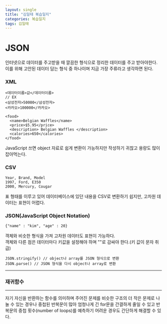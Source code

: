 ```yaml
---
layout: single
title: "김일태 복습일지"
categories: 복습일지
tags: 김일태
---
```


# JSON

인터넷으로 데이터를 주고받을 때 깔끔한 형식으로 정리한 데이터를 주고 받아야한다.<br/>
이를 위해 고안된 데이터 담는 형식 중 하나이며 지금 가장 주류라고 생각하면 된다.


### XML
```
<데이터이름>값</데이터이름>
// EX
<삼성전자>50000</삼성전자>
<카카오>100000</카카오>
```
```
<food>
  <name>Belgian Waffles</name>
  <price>$5.95</price>
  <description> Belgian Waffles </description>
  <calories>650</calories>
</food>
```
JavaScript 쓰면 object 자료로 쉽게 변환이 가능하지만 작성하기 귀찮고 용량도 많이 잡아먹는다.

### CSV
```
Year, Brand, Model
1997, Ford, E350
2000, Mercury, Cougar
```
표 형태를 이루고 있어 데이터베이스에 있던 내용을 CSV로 변환하기 쉽지만, 고차원 데이터는 표현이 어렵다.

### JSON(JavaScript Object Notation)
```
{"name" : "kim", "age" : 20}
```
객체와 비슷한 형식을 가져 고차원 데이터도 표현이 가능하다.<br/>
객체와 다른 점은 데이터마다 키값을 설정해야 하며 ""로 감싸야 한다.(키 값이 문자 취급)
```
JSON.stringify() // object나 array를 JSON 형식으로 변환
JSON.parse() // JSON 형식을 다시 object나 array로 변환
```

---

### 재귀함수

---

자기 자신을 반환하는 함수를 의미하며 주어진 문제를 
비슷한 구조의 더 작은 문제로 나눌 수 있는 경우나 중첩된 반복문이 많아 엄청나게 긴 for문을 간결하게 줄일 수 있고 
반복문의 중첩 횟수(number of loops)를 예측하기 어려운 경우도 간단하게 해결할 수 있다.
